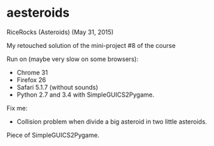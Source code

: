 # aesteroids

RiceRocks (Asteroids) (May 31, 2015)

My retouched solution of the mini-project #8 of the course

Run on (maybe very slow on some browsers):
  - Chrome 31
  - Firefox 26
  - Safari 5.1.7 (without sounds)
  - Python 2.7 and 3.4 with SimpleGUICS2Pygame.

Fix me:
  - Collision problem when divide a big asteroid in two little asteroids.

Piece of SimpleGUICS2Pygame.




